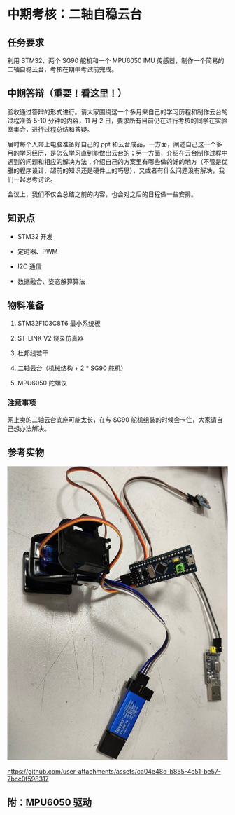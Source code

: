 # 中期考核：二轴自稳云台

## 任务要求

利用 STM32、两个 SG90 舵机和一个 MPU6050 IMU 传感器，制作一个简易的二轴自稳云台，考核在期中考试前完成。

## 中期答辩（重要！看这里！）

验收通过答辩的形式进行。请大家围绕这一个多月来自己的学习历程和制作云台的过程准备 5-10 分钟的内容，11 月 2 日，要求所有目前仍在进行考核的同学在实验室集合，进行过程总结和答疑。

届时每个人带上电脑准备好自己的 ppt 和云台成品，一方面，阐述自己这一个多月的学习经历，是怎么学习直到能做出云台的；另一方面，介绍在云台制作过程中遇到的问题和相应的解决方法；介绍自己的方案里有哪些做的好的地方（不管是优雅的程序设计、超前的知识还是硬件上的巧思），又或者有什么问题没有解决，我们一起思考讨论。

会议上，我们不仅会总结之前的内容，也会对之后的日程做一些安排。

## 知识点

- STM32 开发

- 定时器、PWM

- I2C 通信

- 数据融合、姿态解算算法

## 物料准备

1. STM32F103C8T6 最小系统板

2. ST-LINK V2 烧录仿真器

3. 杜邦线若干

4. 二轴云台（机械结构 + 2 \* SG90 舵机）

5. MPU6050 陀螺仪

### 注意事项

网上卖的二轴云台底座可能太长，在与 SG90 舵机组装的时候会卡住，大家请自己想办法解决。

## 参考实物

![](./assets/Picture.jpg)

https://github.com/user-attachments/assets/ca04e48d-b855-4c51-be57-7bcc0f598317

## 附：[MPU6050 驱动](./assets/mpu6050)
